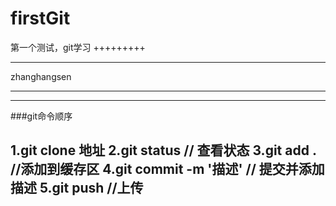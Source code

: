# firstGit
第一个测试，git学习
+++++++++
_________
zhanghangsen


---------
---------
###git命令顺序

1.git clone 地址
2.git status // 查看状态
3.git add .  //添加到缓存区
4.git commit -m '描述' // 提交并添加描述
5.git push  //上传
---------
